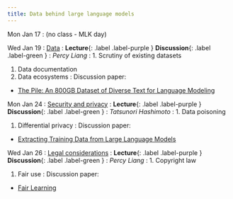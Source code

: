 ```yaml
---
title: Data behind large language models
---
```


Mon Jan 17
: (no class - MLK day)

Wed Jan 19
: [Data](../lectures/data)
  : **Lecture**{: .label .label-purple } **Discussion**{: .label .label-green }
: *Percy Liang*
: 1. Scrutiny of existing datasets
  1. Data documentation
  1. Data ecosystems
: Discussion paper:
  - [The Pile: An 800GB Dataset of Diverse Text for Language Modeling](https://arxiv.org/pdf/2101.00027.pdf)

Mon Jan 24
: [Security and privacy](../lectures/security)
  : **Lecture**{: .label .label-purple } **Discussion**{: .label .label-green }
: *Tatsunori Hashimoto*
: 1. Data poisoning
  1. Differential privacy
: Discussion paper:
  - [Extracting Training Data from Large Language Models](https://arxiv.org/pdf/2012.07805.pdf)

Wed Jan 26
: [Legal considerations](../lectures/legality)
  : **Lecture**{: .label .label-purple } **Discussion**{: .label .label-green }
: *Percy Liang*
: 1. Copyright law
  1. Fair use
: Discussion paper:
  - [Fair Learning](https://texaslawreview.org/fair-learning/)
